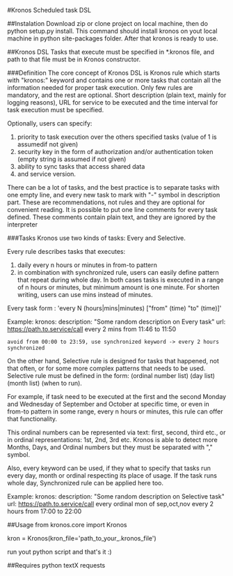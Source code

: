 #Kronos
Scheduled task DSL

##Instalation
Download zip or clone project on local machine, then do python setup.py install. This command should install
kronos on yout local machine in python site-packages folder. After that kronos is ready to use.

##Kronos DSL
Tasks that execute must be specified in *.kronos file, and path to that file must be in Kronos constructor.

###Definition
The core concept of Kronos DSL is Kronos rule which starts with "kronos:" keyword and contains one or more
tasks that contain all the information needed for proper task execution. Only few rules are mandatory, and the rest are optional. 
Short description (plain text, mainly for logging reasons), URL for service to be executed and the time interval for task execution must be specified.

Optionally, users can specify: 
1) priority to task execution over the others specified tasks (value of 1 is assumedif not given)
2) security key in the form of authorization and/or authentication token (empty string is assumed if not given)
3) ability to sync tasks that access shared data
4) and service version.

There can be a lot of tasks, and the best practice is to separate tasks with one empty line, and every new task to mark with "-" symbol in description part. These are recommendations, not rules and they are optional for convenient reading. It is possible to put one line comments for every task defined. These comments contain plain text, and they are ignored by the interpreter

###Tasks
Kronos use two kinds of tasks: Every and Selective.

Every rule describes tasks that executes: 
1) daily every n hours or minutes in from-to pattern 
2) in combination with synchronized rule, users can easily define pattern that repeat during whole day. 
In both cases tasks is executed in a range of n hours or minutes, but minimum amount is one minute. For shorten writing, users can use mins instead of minutes.

Every task form : 'every N (hours|mins|minutes) ["from" (time) "to" (time)]'

Example:
kronos:
	description: "Some random description on Every task"
	url: https://path.to.service/call
	every 2 mins from 11:46 to 11:50 

	avoid from 00:00 to 23:59, use synchronized keyword -> every 2 hours synchronized

On the other hand, Selective rule is designed for tasks that happened, not that often, or for some more complex patterns that needs to be used. Selective rule must be defined in the form: 
(ordinal number list) (day list) (month list) (when to run).

For example, if task need to be executed at the first and the second Monday and Wednesday of September and
October at specific time, or even in from-to pattern in some range, every n hours or minutes, this rule can offer that
functionality.

This ordinal numbers can be represented via text: first, second, third etc., or in ordinal representations:
1st, 2nd, 3rd etc. Kronos is able to detect more Months, Days, and Ordinal numbers but they must be
separated with "," symbol.

Also, every keyword can be used, if they what to specify that tasks run every day, month or ordinal respecting its place of usage. If the task runs whole day, Synchronized rule can be applied here
too.

Example:
kronos:
	description: "Some random description on Selective task"
	url: https://path.to.service/call
	every ordinal mon of sep,oct,nov every 2 hours from 17:00 to 22:00

##Usage
from kronos.core import Kronos

kron = Kronos(kron_file='path_to_your_.kronos_file')

run yout python script and that's it :)

##Requires
python
textX
requests